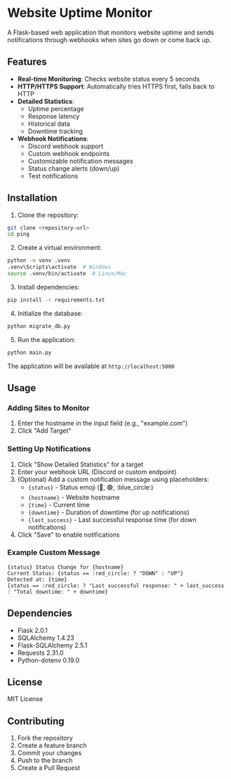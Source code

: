 # Website Uptime Monitor

A Flask-based web application that monitors website uptime and sends notifications through webhooks when sites go down or come back up.

## Features

- **Real-time Monitoring**: Checks website status every 5 seconds
- **HTTP/HTTPS Support**: Automatically tries HTTPS first, falls back to HTTP
- **Detailed Statistics**:
  - Uptime percentage
  - Response latency
  - Historical data
  - Downtime tracking
- **Webhook Notifications**:
  - Discord webhook support
  - Custom webhook endpoints
  - Customizable notification messages
  - Status change alerts (down/up)
  - Test notifications

## Installation

1. Clone the repository:
```bash
git clone <repository-url>
cd ping
```

2. Create a virtual environment:
```bash
python -m venv .venv
.venv\Scripts\activate  # Windows
source .venv/bin/activate  # Linux/Mac
```

3. Install dependencies:
```bash
pip install -r requirements.txt
```

4. Initialize the database:
```bash
python migrate_db.py
```

5. Run the application:
```bash
python main.py
```

The application will be available at `http://localhost:5000`

## Usage

### Adding Sites to Monitor
1. Enter the hostname in the input field (e.g., "example.com")
2. Click "Add Target"

### Setting Up Notifications
1. Click "Show Detailed Statistics" for a target
2. Enter your webhook URL (Discord or custom endpoint)
3. (Optional) Add a custom notification message using placeholders:
   - `{status}` - Status emoji (:red_circle:, :green_circle:, :blue_circle:)
   - `{hostname}` - Website hostname
   - `{time}` - Current time
   - `{downtime}` - Duration of downtime (for up notifications)
   - `{last_success}` - Last successful response time (for down notifications)
4. Click "Save" to enable notifications

### Example Custom Message
```
{status} Status Change for {hostname}
Current Status: {status == :red_circle: ? "DOWN" : "UP"}
Detected at: {time}
{status == :red_circle: ? "Last successful response: " + last_success : "Total downtime: " + downtime}
```

## Dependencies

- Flask 2.0.1
- SQLAlchemy 1.4.23
- Flask-SQLAlchemy 2.5.1
- Requests 2.31.0
- Python-dotenv 0.19.0

## License

MIT License

## Contributing

1. Fork the repository
2. Create a feature branch
3. Commit your changes
4. Push to the branch
5. Create a Pull Request

